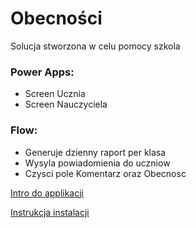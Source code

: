 # Obecności
Solucja stworzona w celu pomocy szkola 


### Power Apps:
- Screen Ucznia
- Screen Nauczyciela

### Flow:
- Generuje dzienny raport per klasa
- Wysyla powiadomienia do uczniow
- Czysci pole Komentarz oraz Obecnosc

[Intro do applikacji](https://youtu.be/xsnJdSmDLgg)

[Instrukcja instalacji](https://youtu.be/F6tS4PzYGmM)


